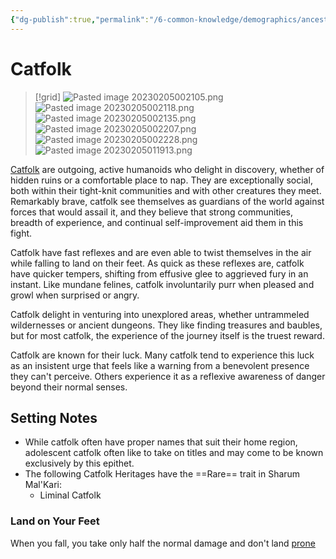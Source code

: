 ```yaml
---
{"dg-publish":true,"permalink":"/6-common-knowledge/demographics/ancestries/beastkin/catfolk/","noteIcon":""}
---
```


# Catfolk

>[!grid]
>![Pasted image 20230205002105.png](/img/user/x.%20Assets/Attachments/Pasted%20image%2020230205002105.png)
>![Pasted image 20230205002118.png](/img/user/x.%20Assets/Attachments/Pasted%20image%2020230205002118.png)
>![Pasted image 20230205002135.png](/img/user/x.%20Assets/Attachments/Pasted%20image%2020230205002135.png)
>![Pasted image 20230205002207.png](/img/user/x.%20Assets/Attachments/Pasted%20image%2020230205002207.png)
>![Pasted image 20230205002228.png](/img/user/x.%20Assets/Attachments/Pasted%20image%2020230205002228.png)
>![Pasted image 20230205011913.png](/img/user/x.%20Assets/Attachments/Pasted%20image%2020230205011913.png)

[Catfolk](https://2e.aonprd.com/Ancestries.aspx?ID=17) are outgoing, active humanoids who delight in discovery, whether of hidden ruins or a comfortable place to nap. They are exceptionally social, both within their tight-knit communities and with other creatures they meet. Remarkably brave, catfolk see themselves as guardians of the world against forces that would assail it, and they believe that strong communities, breadth of experience, and continual self-improvement aid them in this fight. 

Catfolk have fast reflexes and are even able to twist themselves in the air while falling to land on their feet. As quick as these reflexes are, catfolk have quicker tempers, shifting from effusive glee to aggrieved fury in an instant. Like mundane felines, catfolk involuntarily purr when pleased and growl when surprised or angry. 

Catfolk delight in venturing into unexplored areas, whether untrammeled wildernesses or ancient dungeons. They like finding treasures and baubles, but for most catfolk, the experience of the journey itself is the truest reward.

Catfolk are known for their luck. Many catfolk tend to experience this luck as an insistent urge that feels like a warning from a benevolent presence they can't perceive. Others experience it as a reflexive awareness of danger beyond their normal senses.

## Setting Notes

- While catfolk often have proper names that suit their home region, adolescent catfolk often like to take on titles and may come to  be known exclusively by this epithet.
- The following Catfolk Heritages have the ==Rare== trait in Sharum Mal'Kari:
	- Liminal Catfolk

### Land on Your Feet

When you fall, you take only half the normal damage and don't land [prone](https://2e.aonprd.com/Conditions.aspx?ID=31)

